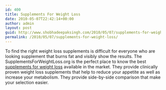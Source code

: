 ```yaml
---
id: 400
title: Supplements For Weight Loss
date: 2010-05-07T22:42:14+00:00
author: admin
layout: post
guid: http://www.shobhadeepaksingh.com/2010/05/07/supplements-for-weight-loss/
permalink: /2010/05/07/supplements-for-weight-loss/
---
```

To find the right weight loss supplements is difficult for everyone who are looking supplement that burns fat and visibly show the results. The SupplementsForWeightLoss.org is the perfect place to know the best [supplements for weight loss](http://supplementsforweightloss.org/) available in the market. They provide clinically proven weight loss supplements that help to reduce your appetite as well as increase your metabolism. They provide side-by-side comparison that make your selection easier.